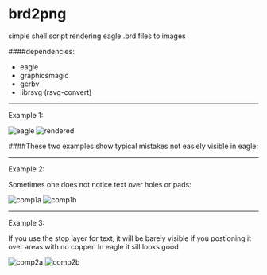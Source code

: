 brd2png
=======

simple shell script rendering eagle .brd files to images

####dependencies:


* eagle
* graphicsmagic
* gerbv
* librsvg (rsvg-convert)

- - - 

Example 1:

![eagle](https://raw.github.com/sebseb7/brd2png/master/sample/eagle.png)
![rendered](https://raw.github.com/sebseb7/brd2png/master/sample/rendered.png)

####These two examples show typical mistakes not easiely visible in eagle: 

- - -

Example 2:

Sometimes one does not notice text over holes or pads:

![comp1a](https://raw.github.com/sebseb7/brd2png/master/sample/comp1a.png)
![comp1b](https://raw.github.com/sebseb7/brd2png/master/sample/comp1b.png)

- - - 

Example 3:

If you use the stop layer for text, it will be barely visible if you postioning it over areas with no copper. In eagle it sill looks good

![comp2a](https://raw.github.com/sebseb7/brd2png/master/sample/comp2a.png)
![comp2b](https://raw.github.com/sebseb7/brd2png/master/sample/comp2b.png)


